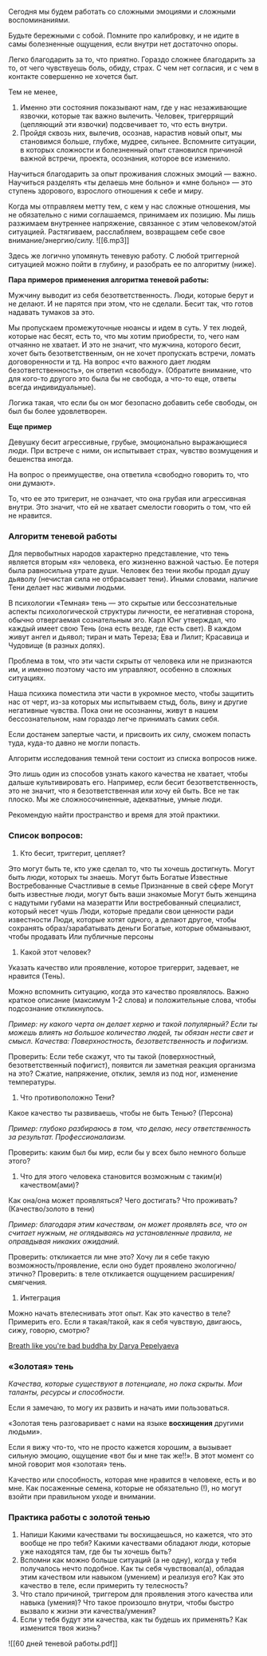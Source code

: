 Сегодня мы будем работать со сложными эмоциями и сложными воспоминаниями.

Будьте бережными с собой. Помните про калибровку, и не идите в самы болезненные ощущения, если внутри нет достаточно опоры.

Легко благодарить за то, что приятно. Гораздо сложнее благодарить за то, от чего чувствуешь боль, обиду, страх. С чем нет согласия, и с чем в контакте совершенно не хочется быт.

Тем не менее,

1. Именно эти состояния показывают нам, где у нас незаживающие язвочки, которые так важно вылечить. Человек, тригеррящий (цепляющий эти язвочки) подсвечивает то, что есть внутри.
2. Пройдя сквозь них, вылечив, осознав, нарастив новый опыт, мы становимся больше, глубже, мудрее, сильнее. Вспомните ситуации, в которых сложности и болезненный опыт становился причиной важной встречи, проекта, осознания, которое все изменило.

Научиться благодарить за опыт проживания сложных эмоций — важно. Научиться разделять «ты делаешь мне больно» и «мне больно» — это ступень здорового, взрослого отношения к себе и миру.

Когда мы отправляем метту тем, с кем у нас сложные отношения, мы не обязательно с ними соглашаемся, принимаем их позицию. Мы лишь разжимаем внутреннее напряжение, связанное с этим человеком/этой ситуацией. Растягиваем, расслабляем, возвращаем себе свое внимание/энергию/силу.
![[6.mp3]]

Здесь же логично упомянуть теневую работу. С любой триггерной ситуацией можно пойти в глубину, и разобрать ее по алгоритму (ниже).

**Пара примеров применения алгоритма теневой работы:**

Мужчину выводит из себя безответственность. Люди, которые берут и не делают. И не парятся при этом, что не сделали. Бесит так, что готов надавать тумаков за это.

Мы пропускаем промежуточные нюансы и идем в суть. У тех людей, которые нас бесят, есть то, что мы хотим приобрести, то, чего нам отчаянно не хватает. И это не значит, что мужчина, которого бесит, хочет быть безответственным, он не хочет пропускать встречи, ломать договоренности и тд. На вопрос «что важного дает людям безответственность», он ответил «свободу». (Обратите внимание, что для кого-то другого это была бы не свобода, а что-то еще, ответы всегда индивидуальные).

Логика такая, что если бы он мог безопасно добавить себе свободы, он был бы более удовлетворен.

**Еще пример**

Девушку бесит агрессивные, грубые, эмоционально выражающиеся люди. При встрече с ними, он испытывает страх, чувство возмущения и бешенства иногда.

На вопрос о преимуществе, она ответила «свободно говорить то, что они думают».

То, что ее это тригерит, не означает, что она грубая или агрессивная внутри. Это значит, что ей не хватает смелости говорить о том, что ей не нравится.

### **Алгоритм теневой работы**

Для первобытных народов характерно представление, что тень является вторым «я» человека, его жизненно важной частью. Ее потеря была равносильна утрате души. Человек без тени якобы продал душу дьяволу (нечистая сила не отбрасывает тени). Иными словами, наличие Тени делает нас живыми людьми.

В психологии «Темная» тень — это скрытые или бессознательные аспекты психологической структуры личности, ее негативная сторона, обычно отвергаемая сознательным эго. Карл Юнг утверждал, что каждый имеет свою Тень (она есть везде, где есть свет). В каждом живут ангел и дьявол; тиран и мать Тереза; Ева и Лилит; Красавица и Чудовище (в разных долях).

Проблема в том, что эти части скрыты от человека или не признаются им, и именно поэтому часто им управляют, особенно в сложных ситуациях.

Наша психика поместила эти части в укромное место, чтобы защитить нас от черт, из-за которых мы испытываем стыд, боль, вину и другие негативные чувства. Пока они не осознанны, живут в нашем бессознательном, нам гораздо легче принимать самих себя.

Если достанем запертые части, и присвоить их силу, сможем попасть туда, куда-то давно не могли попасть.

Алгоритм исследования темной тени состоит из списка вопросов ниже.

Это лишь один из способов узнать какого качества не хватает, чтобы дальше культивировать его. Например, если бесит безответственность, это не значит, что я безответственная или хочу ей быть. Все не так плоско. Мы же сложносочиненные, адекватные, умные люди.

Рекомендую найти пространство и время для этой практики.

### **Список вопросов:**

1. Кто бесит, триггерит, цепляет?

Это могут быть те, кто уже сделал то, что ты хочешь достигнуть. Могут быть люди, которых ты знаешь. Могут быть Богатые Известные Востребованные Счастливые в семье Признанные в свей сфере Могут быть известные люди, могут быть ваши знакомые Могут быть женщина с надутыми губами на мазератти Или востребованный специалист, который несет чушь Люди, которые предали свои ценности ради известности Люди, которые хотят одного, а делают другое, чтобы сохранять образ/зарабатывать деньги Богатые, которые обманывают, чтобы продавать Или публичные персоны

1. Какой этот человек?

Указать качество или проявление, которое тригеррит, задевает, не нравится (Тень).

Можно вспомнить ситуацию, когда это качество проявлялось. Важно краткое описание (максимум 1-2 слова) и положительные слова, чтобы подсознание откликнулось.

_Пример: ну какого черта он делает херню и такой популярный? Если ты можешь влиять на большое количество людей, ты обязан нести свет и смысл. Качества: Поверхностность, безответственность и пофигизм._

Проверить: Если тебе скажут, что ты такой (поверхностный, безответственный пофигист), появится ли заметная реакция организма на это? Сжатие, напряжение, отклик, земля из под ног, изменение температуры.

1. Что противоположно Тени?

Какое качество ты развиваешь, чтобы не быть Тенью? (Персона)

_Пример: глубоко разбираюсь в том, что делаю, несу ответственность за результат. Профессионалаизм._

Проверить: каким был бы мир, если бы у всех было немного больше этого?

1. Что для этого человека становится возможным с таким(и) качеством(ами)?

Как она/она может проявляться? Чего достигать? Что проживать? (Качество/золото в тени)

_Пример: благодаря этим качествам, он может проявлять все, что он считает нужным, не оглядываясь на установленные правила, не оправдывая никаких ожиданий._

Проверить: откликается ли мне это? Хочу ли я себе такую возможность/проявление, если оно будет проявлено экологично/этично? Проверить: в теле откликается ощущением расширения/смягчения.

1. Интеграция

Можно начать втелеснивать этот опыт. Как это качество в теле? Примерить его. Если я такая/такой, как я себя чувствую, двигаюсь, сижу, говорю, смотрю?

[Breath like you're bad buddha by Darya Pepelyaeva](https://soundcloud.com/darya-pepelyaeva/sets/breath-like-youre-a-bad-buddha/s-H9VBX23CN9N?si=0ab390c731c0425a91c37d3e24e1abb3&utm_source=clipboard&utm_medium=text&utm_campaign=social_sharing)

### «Золотая» тень

_Качества, которые существуют в потенциале, но пока скрыты. Мои таланты, ресурсы и способности._

Если я замечаю, то могу их развить и начать ими пользоваться.

«Золотая тень разговаривает с нами на языке **восхищения** другими людьми».

Если я вижу что-то, что не просто кажется хорошим, а вызывает сильную эмоцию, ощущение «вот бы и мне так же!!». В этот момент со мной говорит моя «золотая» тень.

Качество или способность, которая мне нравится в человеке, есть и во мне. Как посаженные семена, которые не обязательно (!), но могут взойти при правильном уходе и внимании.

### Практика работы с золотой тенью

1. Напиши Какими качествами ты восхищаешься, но кажется, что это вообще не про тебя? Какими качествами обладают люди, которые уже находятся там, где бы ты хочешь быть?
2. Вспомни как можно больше ситуаций (а не одну), когда у тебя получалось нечто подобное. Как ты себя чувствовал(а), обладая этим качеством или навыком (умением) и реализуя его? Как это качество в теле, если примерить ту телесность?
3. Что стало причиной, триггером для проявления этого качества или навыка (умения)? Что такое произошло внутри, чтобы быстро вызвало к жизни эти качества/умения?
4. Если у тебя будут эти качества, как ты будешь их применять? Как изменится твоя жизнь?

![[60 дней теневой работы.pdf]]